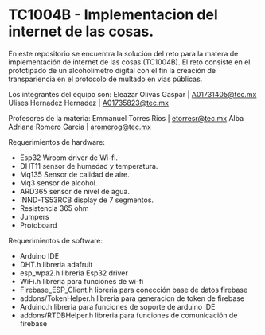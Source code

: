 # TC1004B - Implementacion del internet de las cosas.

En este repositorio se encuentra la solución del reto para la matera de implementación de internet de las cosas (TC1004B).
El reto consiste en el prototipado de un alcoholimetro digital con el fin la creación de transpariencia en el protocolo 
de multado en vias públicas.

Los integrantes del equipo son:
Eleazar Olivas Gaspar | A01731405@tec.mx
Ulises Hernadez Hernadez | A01735823@tec.mx

Profesores de la materia:
Emmanuel Torres Rios | etorresr@tec.mx
Alba Adriana Romero Garcia | aromerog@tec.mx

Requerimientos de hardware:
 - Esp32        Wroom driver de Wi-fi.
 - DHT11        sensor de humedad y temperatura.
 - Mq135        Sensor de calidad de aire.
 - Mq3          sensor de alcohol.
 - ARD365       sensor de nivel de agua.
 - INND-TS53RCB display de 7 segmentos.
 - Resistencia  365 ohm
 - Jumpers
 - Protoboard 

Requerimientos de software:
 - Arduino IDE
 - DHT.h                    libreria adafruit 
 - esp_wpa2.h               libreria Esp32 driver
 - WiFi.h                   libreria para funciones de wi-fi
 - Firebase_ESP_Client.h    libreria para conección base de datos firebase
 - addons/TokenHelper.h     libreria para generacion de token de firebase
 - Arduino.h                libreria para funciones de soporte de arduino IDE
 - addons/RTDBHelper.h      libreria para funciones de comunicación de firebase
